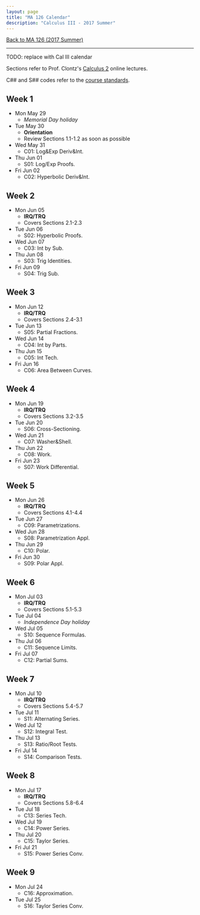 ```yaml
---
layout: page
title: "MA 126 Calendar"
description: "Calculus III - 2017 Summer"
---
```


[Back to MA 126 (2017 Summer)](..)

---

TODO: replace with Cal III calendar

Sections refer to Prof. Clontz's
[Calculus 2][text] online lectures.

C## and S## codes refer to the [course standards][standards].

## Week 1

- Mon May 29
    - *Memorial Day holiday*
- Tue May 30
    - **Orientation**
    - Review Sections 1.1-1.2 as soon as possible
- Wed May 31
    - C01: Log&Exp Deriv&Int.
- Thu Jun 01
    - S01: Log/Exp Proofs.
- Fri Jun 02
    - C02: Hyperbolic Deriv&Int.

## Week 2

- Mon Jun 05
    - **IRQ/TRQ**
    - Covers Sections 2.1-2.3
- Tue Jun 06
    - S02: Hyperbolic Proofs.
- Wed Jun 07
    - C03: Int by Sub.
- Thu Jun 08
    - S03: Trig Identities.
- Fri Jun 09
    - S04: Trig Sub.

## Week 3

- Mon Jun 12
    - **IRQ/TRQ**
    - Covers Sections 2.4-3.1
- Tue Jun 13
    - S05: Partial Fractions.
- Wed Jun 14
    - C04: Int by Parts.
- Thu Jun 15
    - C05: Int Tech.
- Fri Jun 16
    - C06: Area Between Curves.

## Week 4

- Mon Jun 19
    - **IRQ/TRQ**
    - Covers Sections 3.2-3.5
- Tue Jun 20
    - S06: Cross-Sectioning.
- Wed Jun 21
    - C07: Washer&Shell.
- Thu Jun 22
    - C08: Work.
- Fri Jun 23
    - S07: Work Differential.

## Week 5

- Mon Jun 26
    - **IRQ/TRQ**
    - Covers Sections 4.1-4.4
- Tue Jun 27
    - C09: Parametrizations.
- Wed Jun 28
    - S08: Parametrization Appl.
- Thu Jun 29
    - C10: Polar.
- Fri Jun 30
    - S09: Polar Appl.

## Week 6

- Mon Jul 03
    - **IRQ/TRQ**
    - Covers Sections 5.1-5.3
- Tue Jul 04
    - *Independence Day holiday*
- Wed Jul 05
    - S10: Sequence Formulas.
- Thu Jul 06
    - C11: Sequence Limits.
- Fri Jul 07
    - C12: Partial Sums.

## Week 7

- Mon Jul 10
    - **IRQ/TRQ**
    - Covers Sections 5.4-5.7
- Tue Jul 11
    - S11: Alternating Series.
- Wed Jul 12
    - S12: Integral Test.
- Thu Jul 13
    - S13: Ratio/Root Tests.
- Fri Jul 14
    - S14: Comparison Tests.

## Week 8

- Mon Jul 17
    - **IRQ/TRQ**
    - Covers Sections 5.8-6.4
- Tue Jul 18
    - C13: Series Tech.
- Wed Jul 19
    - C14: Power Series.
- Thu Jul 20
    - C15: Taylor Series.
- Fri Jul 21
    - S15: Power Series Conv.

## Week 9

- Mon Jul 24
    - C16: Approximation.
- Tue Jul 25
    - S16: Taylor Series Conv.


[text]: /resources/calculus2/

[standards]: ../standards/

